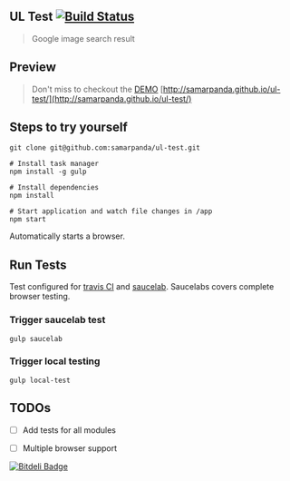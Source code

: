 ## UL Test [![Build Status](https://secure.travis-ci.org/samarpanda/ul-test.svg?branch=master)](http://travis-ci.org/samarpanda/ul-test)

> Google image search result

## Preview

> Don't miss to checkout the [DEMO](http://samarpanda.github.io/ul-test/)
[http://samarpanda.github.io/ul-test/](http://samarpanda.github.io/ul-test/)

## Steps to try yourself

```
git clone git@github.com:samarpanda/ul-test.git

# Install task manager
npm install -g gulp

# Install dependencies
npm install

# Start application and watch file changes in /app
npm start
```
Automatically starts a browser.


## Run Tests

Test configured for [travis CI](https://travis-ci.org/samarpanda/ul-test) and [saucelab](https://saucelabs.com/). Saucelabs covers complete browser testing.

### Trigger saucelab test

```
gulp saucelab
```

### Trigger local testing

```
gulp local-test
```

## TODOs

- [ ] Add tests for all modules
- [ ] Multiple browser support


[![Bitdeli Badge](https://d2weczhvl823v0.cloudfront.net/samarpanda/ul-test/trend.png)](https://bitdeli.com/free "Bitdeli Badge")

